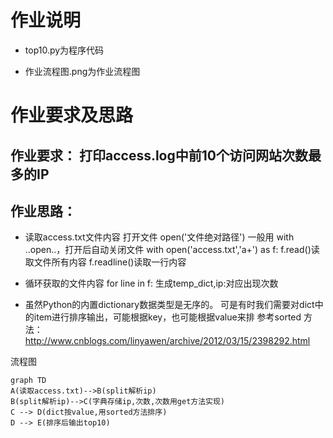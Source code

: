 # 作业说明

* top10.py为程序代码

* 作业流程图.png为作业流程图



# 作业要求及思路

## 作业要求：    打印access.log中前10个访问网站次数最多的IP
## 作业思路：

* 读取access.txt文件内容 打开文件 open('文件绝对路径')
一般用 with ..open..，打开后自动关闭文件 
with open('access.txt','a+') as f:
f.read()读取文件所有内容
f.readline()读取一行内容
* 循环获取的文件内容 for line in f: 生成temp_dict,ip:对应出现次数

* 虽然Python的内置dictionary数据类型是无序的。
可是有时我们需要对dict中的item进行排序输出，可能根据key，也可能根据value来排
参考sorted 方法：
http://www.cnblogs.com/linyawen/archive/2012/03/15/2398292.html



流程图

```
graph TD
A(读取access.txt)-->B(split解析ip)
B(split解析ip)-->C(字典存储ip,次数,次数用get方法实现)
C --> D(dict按value,用sorted方法排序) 
D --> E(排序后输出top10) 

```
